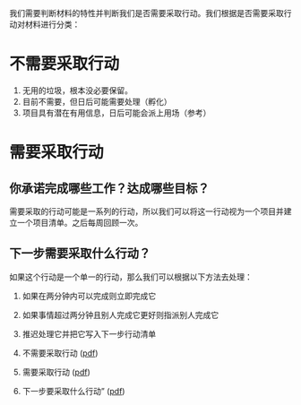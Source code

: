 我们需要判断材料的特性并判断我们是否需要采取行动。我们根据是否需要采取行动对材料进行分类：
# 不需要采取行动
1. 无用的垃圾，根本没必要保留。
2. 目前不需要，但日后可能需要处理（孵化）
3. 项目具有潜在有用信息，日后可能会派上用场（参考）

# 需要采取行动
## 你承诺完成哪些工作？达成哪些目标？ 
需要采取的行动可能是一系列的行动，所以我们可以将这一行动视为一个项目并建立一个项目清单。之后每周回顾一次。 
## 下一步需要采取什么行动？
如果这个行动是一个单一的行动，那么我们可以根据以下方法去处理： 
1. 如果在两分钟内可以完成则立即完成它
2. 如果事情超过两分钟且别人完成它更好则指派别人完成它
3. 推迟处理它并把它写入下一步行动清单 



1. 不需要采取行动 ([pdf](zotero://open-pdf/library/items/DU3QVDA9?page=66&annotation=NNZU8SVW))
2. 需要采取行动 ([pdf](zotero://open-pdf/library/items/DU3QVDA9?page=67&annotation=GJNFZG56))
3. 下一步要采取什么行动” ([pdf](zotero://open-pdf/library/items/DU3QVDA9?page=67&annotation=FXC4QQAT))